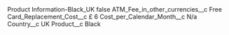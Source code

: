 <?xml version="1.0" encoding="UTF-8"?>
<CustomMetadata xmlns="http://soap.sforce.com/2006/04/metadata" xmlns:xsi="http://www.w3.org/2001/XMLSchema-instance" xmlns:xsd="http://www.w3.org/2001/XMLSchema">
    <label>Product Information-Black_UK</label>
    <protected>false</protected>
    <values>
        <field>ATM_Fee_in_other_currencies__c</field>
        <value xsi:type="xsd:string">Free</value>
    </values>
    <values>
        <field>Card_Replacement_Cost__c</field>
        <value xsi:type="xsd:string">£ 6</value>
    </values>
    <values>
        <field>Cost_per_Calendar_Month__c</field>
        <value xsi:type="xsd:string">N/a</value>
    </values>
    <values>
        <field>Country__c</field>
        <value xsi:type="xsd:string">UK</value>
    </values>
    <values>
        <field>Product__c</field>
        <value xsi:type="xsd:string">Black</value>
    </values>
</CustomMetadata>
